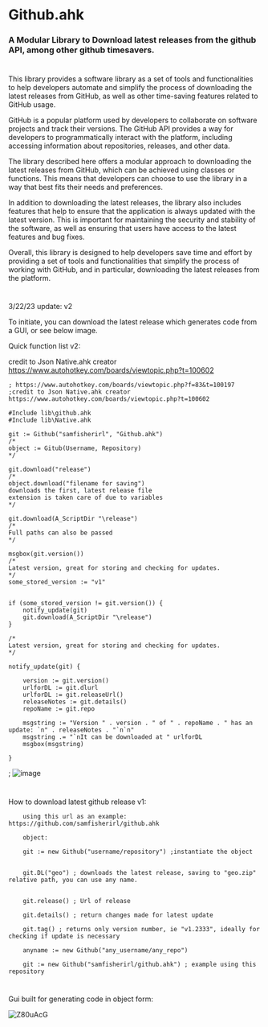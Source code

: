 <h1>Github.ahk</h1>

<h3>
A Modular Library to Download latest releases from the github API, among other github timesavers. </h3>

# 

This library provides a software library as a set of tools and functionalities to help developers automate and simplify the process of downloading the latest releases from GitHub, as well as other time-saving features related to GitHub usage.

GitHub is a popular platform used by developers to collaborate on software projects and track their versions. The GitHub API provides a way for developers to programmatically interact with the platform, including accessing information about repositories, releases, and other data.

The library described here offers a modular approach to downloading the latest releases from GitHub, which can be achieved using classes or functions. This means that developers can choose to use the library in a way that best fits their needs and preferences.

In addition to downloading the latest releases, the library also includes features that help to ensure that the application is always updated with the latest version. This is important for maintaining the security and stability of the software, as well as ensuring that users have access to the latest features and bug fixes.

Overall, this library is designed to help developers save time and effort by providing a set of tools and functionalities that simplify the process of working with GitHub, and in particular, downloading the latest releases from the platform.





<p class="has-line-data" data-line-start="1" data-line-end="2">


 #
 
3/22/23 update: v2

To initiate, you can download the latest release which generates code from a GUI, or see below image.

Quick function list v2:
 
credit to Json Native.ahk creator https://www.autohotkey.com/boards/viewtopic.php?t=100602

```autohotkey
; https://www.autohotkey.com/boards/viewtopic.php?f=83&t=100197
;credit to Json Native.ahk creator https://www.autohotkey.com/boards/viewtopic.php?t=100602

#Include lib\github.ahk
#Include lib\Native.ahk

git := Github("samfisherirl", "Github.ahk")
/*
object := Gitub(Username, Repository)
*/

git.download("release")
/*
object.download("filename for saving")
downloads the first, latest release file
extension is taken care of due to variables
*/

git.download(A_ScriptDir "\release")
/*
Full paths can also be passed
*/

msgbox(git.version())
/*
Latest version, great for storing and checking for updates.
*/
some_stored_version := "v1"


if (some_stored_version != git.version()) {
    notify_update(git)
    git.download(A_ScriptDir "\release")
}

/*
Latest version, great for storing and checking for updates.
*/

notify_update(git) {

    version := git.version()
    urlforDL := git.dlurl
    urlforDL := git.releaseUrl()
    releaseNotes := git.details()
    repoName := git.repo

    msgstring := "Version " . version . " of " . repoName . " has an update: `n" . releaseNotes . "`n`n"
    msgstring .= "`nIt can be downloaded at " urlforDL
    msgbox(msgstring)

}
```



; 
 ![image](https://user-images.githubusercontent.com/98753696/224391018-7596576e-e988-4d46-9242-33a667654ed5.png)

#

        

        
How to download latest github release v1:
        
        
        using this url as an example: https://github.com/samfisherirl/github.ahk
 
        object: 
        
        git := new Github("username/repository") ;instantiate the object


        git.DL("geo") ; downloads the latest release, saving to "geo.zip" relative path, you can use any name. 
        
        
        git.release() ; Url of release 
        
        git.details() ; return changes made for latest update

        git.tag() ; returns only version number, ie "v1.2333", ideally for checking if update is necessary
        
        anyname := new Github("any_username/any_repo") 
        
        git := new Github("samfisherirl/github.ahk") ; example using this repository

#
 
 
 
Gui built for generating code in object form:


![Z80uAcG](https://user-images.githubusercontent.com/98753696/194636178-385c2dcb-1220-474c-b3ae-a09b33c94339.png)

 
